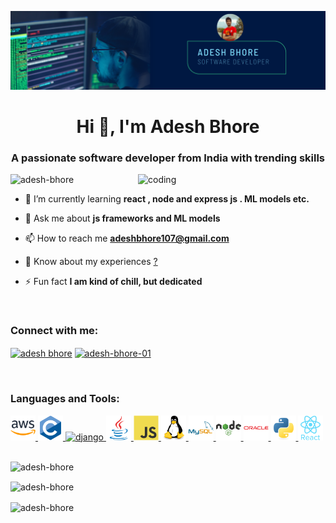 ![logo](https://github.com/adesh-bhore/adesh-bhore/blob/main/Blue%20And%20Green%20Professional%20Technology%20LinkedIn%20Banner.png)
<h1 align="center">Hi 👋, I'm Adesh Bhore</h1>
<h3 align="center">A passionate software developer from India with trending skills</h3>

<img align="right" alt="coding" width="300" src="https://camo.githubusercontent.com/2366b34bb903c09617990fb5fff4622f3e941349e846ddb7e73df872a9d21233/68747470733a2f2f63646e2e6472696262626c652e636f6d2f75736572732f3733303730332f73637265656e73686f74732f363538313234332f6176656e746f2e676966">

<p align="left"> <img src="https://komarev.com/ghpvc/?username=adesh-bhore&label=Profile%20views&color=0e75b6&style=flat" alt="adesh-bhore" /> </p>

- 🌱 I’m currently learning **react , node and express js . ML models etc.**

- 💬 Ask me about **js frameworks and ML models**

- 📫 How to reach me **adeshbhore107@gmail.com**

- 📄 Know about my experiences [?](?)

- ⚡ Fun fact **I am kind of chill, but dedicated**
<br>
<h3 align="left">Connect with me:</h3>
<p align="left">
<a href="https://linkedin.com/in/adesh bhore" target="blank"><img align="center" src="https://raw.githubusercontent.com/rahuldkjain/github-profile-readme-generator/master/src/images/icons/Social/linked-in-alt.svg" alt="adesh bhore" height="30" width="40" /></a>
<a href="https://www.leetcode.com/adesh-bhore-01" target="blank"><img align="center" src="https://raw.githubusercontent.com/rahuldkjain/github-profile-readme-generator/master/src/images/icons/Social/leet-code.svg" alt="adesh-bhore-01" height="30" width="40" /></a>
</p>
<br>
<h3 align="left">Languages and Tools:</h3>
<p align="left"> <a href="https://aws.amazon.com" target="_blank" rel="noreferrer"> <img src="https://raw.githubusercontent.com/devicons/devicon/master/icons/amazonwebservices/amazonwebservices-original-wordmark.svg" alt="aws" width="40" height="40"/> </a> <a href="https://www.cprogramming.com/" target="_blank" rel="noreferrer"> <img src="https://raw.githubusercontent.com/devicons/devicon/master/icons/c/c-original.svg" alt="c" width="40" height="40"/> </a> <a href="https://www.djangoproject.com/" target="_blank" rel="noreferrer"> <img src="https://cdn.worldvectorlogo.com/logos/django.svg" alt="django" width="40" height="40"/> </a> <a href="https://www.java.com" target="_blank" rel="noreferrer"> <img src="https://raw.githubusercontent.com/devicons/devicon/master/icons/java/java-original.svg" alt="java" width="40" height="40"/> </a> <a href="https://developer.mozilla.org/en-US/docs/Web/JavaScript" target="_blank" rel="noreferrer"> <img src="https://raw.githubusercontent.com/devicons/devicon/master/icons/javascript/javascript-original.svg" alt="javascript" width="40" height="40"/> </a> <a href="https://www.linux.org/" target="_blank" rel="noreferrer"> <img src="https://raw.githubusercontent.com/devicons/devicon/master/icons/linux/linux-original.svg" alt="linux" width="40" height="40"/> </a> <a href="https://www.mysql.com/" target="_blank" rel="noreferrer"> <img src="https://raw.githubusercontent.com/devicons/devicon/master/icons/mysql/mysql-original-wordmark.svg" alt="mysql" width="40" height="40"/> </a> <a href="https://nodejs.org" target="_blank" rel="noreferrer"> <img src="https://raw.githubusercontent.com/devicons/devicon/master/icons/nodejs/nodejs-original-wordmark.svg" alt="nodejs" width="40" height="40"/> </a> <a href="https://www.oracle.com/" target="_blank" rel="noreferrer"> <img src="https://raw.githubusercontent.com/devicons/devicon/master/icons/oracle/oracle-original.svg" alt="oracle" width="40" height="40"/> </a> <a href="https://www.python.org" target="_blank" rel="noreferrer"> <img src="https://raw.githubusercontent.com/devicons/devicon/master/icons/python/python-original.svg" alt="python" width="40" height="40"/> </a> <a href="https://reactjs.org/" target="_blank" rel="noreferrer"> <img src="https://raw.githubusercontent.com/devicons/devicon/master/icons/react/react-original-wordmark.svg" alt="react" width="40" height="40"/> </a> </p>

<p>
  <br>
  <img align="left" src="https://github-readme-stats.vercel.app/api/top-langs?username=adesh-bhore&show_icons=true&locale=en&layout=compact&bg_color=000000&text_color=ffffff&title_color=58a6ff" alt="adesh-bhore" />
</p>

<p>
  <br>
  <img align="center" src="https://github-readme-stats.vercel.app/api?username=adesh-bhore&show_icons=true&locale=en&bg_color=000000&text_color=ffffff&title_color=58a6ff&icon_color=79ff97" alt="adesh-bhore" />
</p>

<p><img align="center" src="https://github-readme-streak-stats.herokuapp.com/?user=adesh-bhore &" alt="adesh-bhore" /></p>
